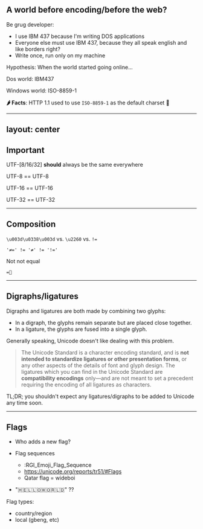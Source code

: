 ## A world before encoding/before the web?

Be grug developer:

- I use IBM 437 because I'm writing DOS applications
- Everyone else must use IBM 437, because they all speak english and like borders right?
- Write once, run only on my machine

Hypothesis: When the world started going online...

Dos world: IBM437

Windows world: ISO-8859-1

<footer>

**🌶 Facts**: HTTP 1.1 used to use `ISO-8859-1` as the default charset 🤯

</footer>

---
layout: center
---

## Important

UTF-[8/16/32] __should__ always be the same everywhere

UTF-8 == UTF-8

UTF-16 == UTF-16

UTF-32 == UTF-32

<!--
The encoding standard is the encoding standard. If people are implementing UTF-8 in different ways (e.g. reverse byte order), then they are not using UTF-8, they have their own special thing.
-->

---

## Composition

`\u003d\u0338\u003d` vs. `\u2260` vs. `!=`

```
'≠=' != '≠' != '!='
```

<v-click>

Not not equal

```
=⃥
```

</v-click>

---

## Digraphs/ligatures

Digraphs and ligatures are both made by combining two glyphs:

- In a digraph, the glyphs remain separate but are placed close together.
- In a ligature, the glyphs are fused into a single glyph.

Generally speaking, Unicode doesn't like dealing with this problem.

> The Unicode Standard is a character encoding standard, and is **not intended to standardize ligatures or other presentation forms**, or any other aspects of the details of font and glyph design. The ligatures which you can find in the Unicode Standard are **compatibility encodings** only—and are not meant to set a precedent requiring the encoding of all ligatures as characters.

TL;DR; you shouldn't expect any ligatures/digraphs to be added to Unicode any time soon.

<!--
http://unicode.org/faq/ligature_digraph.html
-->

---

## Flags

- Who adds a new flag?
- Flag sequences
  - :RGI_Emoji_Flag_Sequence
  - https://unicode.org/reports/tr51/#Flags
  - Qatar flag = wideboi

- "🇭🇪🇱🇱🇴🇼🇴🇷🇱🇩" ??

Flag types:
- country/region
- local (gbeng, etc)
